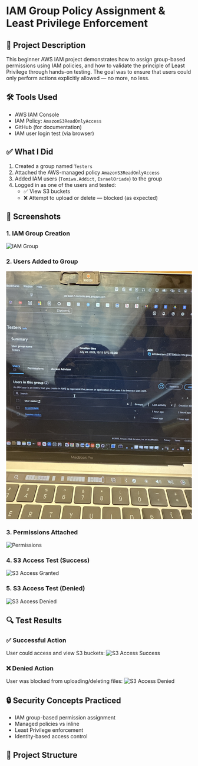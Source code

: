 # IAM Group Policy Assignment & Least Privilege Enforcement

## 🔐 Project Description
This beginner AWS IAM project demonstrates how to assign group-based permissions using IAM policies, and how to validate the principle of Least Privilege through hands-on testing. The goal was to ensure that users could only perform actions explicitly allowed — no more, no less.

## 🛠️ Tools Used
- AWS IAM Console
- IAM Policy: `AmazonS3ReadOnlyAccess`
- GitHub (for documentation)
- IAM user login test (via browser)

## ✅ What I Did
1. Created a group named `Testers`
2. Attached the AWS-managed policy `AmazonS3ReadOnlyAccess`
3. Added IAM users (`Tomiwa.Addict`, `IsraelOriade`) to the group
4. Logged in as one of the users and tested:
   - ✅ View S3 buckets
   - ❌ Attempt to upload or delete — blocked (as expected)
## 📸 Screenshots

### 1. IAM Group Creation
![IAM Group](screenshots/s3-access-group.jpg)

### 2. Users Added to Group
![Users Added](screenshots/s3-users.JPEG)

### 3. Permissions Attached
![Permissions](screenshots/s3-permissions.JPEG)

### 4. S3 Access Test (Success)
![S3 Access Granted](screenshots/s3-access-granted.JPG)

### 5. S3 Access Test (Denied)
![S3 Access Denied](screenshots/s3-access-denied.jpg)

## 🔍 Test Results

### ✅ Successful Action
User could access and view S3 buckets:
![S3 Access Success](screenshots/s3-access-granted.png)

### ❌ Denied Action
User was blocked from uploading/deleting files:
![S3 Access Denied](screenshots/s3-access-denied.png)

## 🔒 Security Concepts Practiced
- IAM group-based permission assignment
- Managed policies vs inline
- Least Privilege enforcement
- Identity-based access control

## 📁 Project Structure

